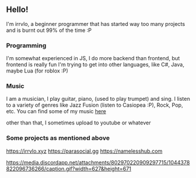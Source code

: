 ## Hello!

I'm irrvlo, a beginner programmer that has started way too many projects and is burnt out 99% of the time :P

### Programming

I'm somewhat experienced in JS, I do more backend than frontend, but frontend is really fun
I'm trying to get into other languages, like C#, Java, maybe Lua (for roblox :P)

### Music

I am a musician, I play guitar, piano, (used to play trumpet) and sing. I listen to a variety of genres like Jazz Fusion (listen to Casiopea :P), Rock, Pop, etc.
You can find some of my music [here](https://open.spotify.com/artist/5ndtYQXJoyrvAgIpiCbkTw)

other than that, I sometimes upload to youtube or whatever

### Some projects as mentioned above
https://irrvlo.xyz
https://parasocial.gg
https://namelesshub.com

https://media.discordapp.net/attachments/802970220909297715/1044378822096736266/caption.gif?width=627&height=671
